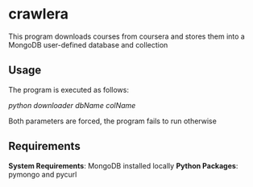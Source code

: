 # crawlera
This program downloads courses from coursera and stores them into a MongoDB user-defined database and collection

## Usage

The program is executed as follows:

*python downloader dbName colName*

Both parameters are forced, the program fails to run otherwise

## Requirements

**System Requirements**: MongoDB installed locally
**Python Packages**: pymongo and pycurl